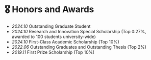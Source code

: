 # 🎖 Honors and Awards
- *2024.10* Outstanding Graduate Student
- *2024.10* Research and Innovation Special Scholarship (Top 0.27%, awarded to 100 students university-wide)
- *2024.10* First-Class Academic Scholarship (Top 10%)
- *2022.06* Outstanding Graduates and Outstanding Thesis (Top 2%)
- *2019.11* First Prize Scholarship (Top 10%)
